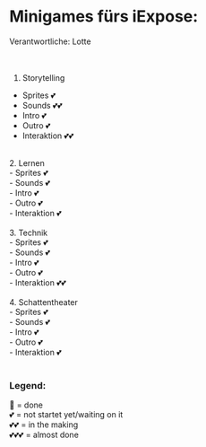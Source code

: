 # Minigames fürs iExpose: 
Verantwortliche: Lotte <br><br>
<br>
1. Storytelling <br>
- Sprites 💕<br>
- Sounds 💕💕<br>
- Intro 💕<br>
- Outro 💕<br>
- Interaktion 💕💕<br>
<br>
2. Lernen <br>
- Sprites 💕<br>
- Sounds 💕<br>
- Intro 💕<br>
- Outro 💕<br>
- Interaktion 💕<br>
<br>
3. Technik <br>
- Sprites 💕<br>
- Sounds 💕<br>
- Intro 💕<br>
- Outro 💕<br>
- Interaktion 💕💕<br>
<br>
4. Schattentheater <br>
- Sprites 💕<br>
- Sounds 💕<br>
- Intro 💕<br>
- Outro 💕<br>
- Interaktion 💕<br>
<br>

### Legend:
💝 = done<br>
💕 = not startet yet/waiting on it<br>
💕💕 = in the making<br>
💕💕💕 = almost done<br>
